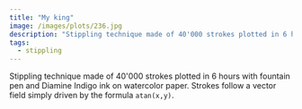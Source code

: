 ```yaml
---
title: "My king"
image: /images/plots/236.jpg
description: "Stippling technique made of 40'000 strokes plotted in 6 hours with fountain pen and Diamine Indigo ink on watercolor paper."
tags:
  - stippling
---
```


Stippling technique made of 40'000 strokes plotted in 6 hours with fountain pen and Diamine Indigo ink on watercolor paper.
Strokes follow a vector field simply driven by the formula `atan(x,y)`.
